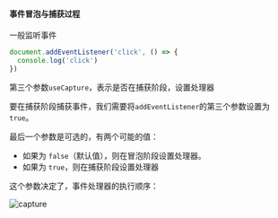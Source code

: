 #### 事件冒泡与捕获过程

一般监听事件

```javascript
document.addEventListener('click', () => {
  console.log('click')
})
```

第三个参数`useCapture`，表示是否在捕获阶段，设置处理器

要在捕获阶段捕获事件，我们需要将`addEventListener`的第三个参数设置为`true`。

最后一个参数是可选的，有两个可能的值：

- 如果为 `false`（默认值），则在冒泡阶段设置处理器。
- 如果为 `true`，则在捕获阶段设置处理器

这个参数决定了，事件处理器的执行顺序：

![capture](http://mp1.oss-cn-beijing.aliyuncs.com/blog/page_event.png)
